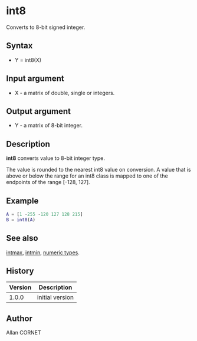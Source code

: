# int8

Converts to 8-bit signed integer.

## Syntax

- Y = int8(X)

## Input argument

- X - a matrix of double, single or integers.

## Output argument

- Y - a matrix of 8-bit integer.

## Description

  <p><b>int8</b> converts value to 8-bit integer type.</p>
  <p>The value is rounded to the nearest int8 value on conversion. A value that is above or below the range for an int8 class is mapped to one of the endpoints of the range [-128, 127].</p>

## Example

```matlab
A = [1 -255 -120 127 128 215]
B = int8(A)
```

## See also

[intmax](intmax.md), [intmin](intmax.md), [numeric types](../interpreter/numeric_types.md).

## History

| Version | Description     |
| ------- | --------------- |
| 1.0.0   | initial version |

## Author

Allan CORNET
